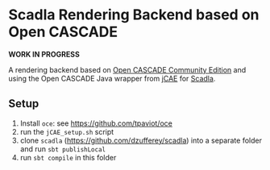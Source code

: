 # Scadla Rendering Backend based on Open CASCADE

**WORK IN PROGRESS**

A rendering backend based on [Open CASCADE Community Edition](https://github.com/tpaviot/oce) and using the Open CASCADE Java wrapper from [jCAE](https://github.com/jeromerobert/jCAE) for [Scadla](https://github.com/dzufferey/scadla).

## Setup

1. Install `oce`: see https://github.com/tpaviot/oce
2. run the `jCAE_setup.sh` script
3. clone `scadla` (https://github.com/dzufferey/scadla) into a separate folder and run `sbt publishLocal`
4. run `sbt compile` in this folder
